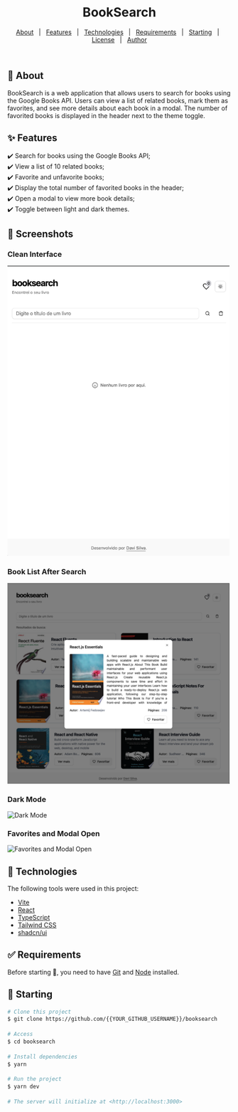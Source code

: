 <h1 align="center">BookSearch</h1>

<p align="center">
  <a href="#dart-about">About</a> &#xa0; | &#xa0; 
  <a href="#sparkles-features">Features</a> &#xa0; | &#xa0;
  <a href="#rocket-technologies">Technologies</a> &#xa0; | &#xa0;
  <a href="#white_check_mark-requirements">Requirements</a> &#xa0; | &#xa0;
  <a href="#checkered_flag-starting">Starting</a> &#xa0; | &#xa0;
  <a href="#memo-license">License</a> &#xa0; | &#xa0;
  <a href="https://github.com/{{YOUR_GITHUB_USERNAME}}" target="_blank">Author</a>
</p>

<br>

## :dart: About

BookSearch is a web application that allows users to search for books using the Google Books API. Users can view a list of related books, mark them as favorites, and see more details about each book in a modal. The number of favorited books is displayed in the header next to the theme toggle.

## :sparkles: Features

:heavy_check_mark: Search for books using the Google Books API;\
:heavy_check_mark: View a list of 10 related books;\
:heavy_check_mark: Favorite and unfavorite books;\
:heavy_check_mark: Display the total number of favorited books in the header;\
:heavy_check_mark: Open a modal to view more book details;\
:heavy_check_mark: Toggle between light and dark themes.

## 📸 Screenshots

### Clean Interface

<img src="./public/screenshots/img-001.png" alt="Clean Interface" width="500"/>

### Book List After Search

<img src="./public/screenshots/img-004.png" alt="Book List After Search" width="500"/>

### Dark Mode

<img src="./public/screenshot/interface-modo-dark.png" alt="Dark Mode" width="600"/>

### Favorites and Modal Open

<img src="./public/screenshot/modal-favoritos.png" alt="Favorites and Modal Open" width="600"/>

## :rocket: Technologies

The following tools were used in this project:

- [Vite](https://vitejs.dev/)
- [React](https://reactjs.org/)
- [TypeScript](https://www.typescriptlang.org/)
- [Tailwind CSS](https://tailwindcss.com/)
- [shadcn/ui](https://ui.shadcn.dev/)

## :white_check_mark: Requirements

Before starting :checkered_flag:, you need to have [Git](https://git-scm.com) and [Node](https://nodejs.org/en/) installed.

## :checkered_flag: Starting

```bash
# Clone this project
$ git clone https://github.com/{{YOUR_GITHUB_USERNAME}}/booksearch

# Access
$ cd booksearch

# Install dependencies
$ yarn

# Run the project
$ yarn dev

# The server will initialize at <http://localhost:3000>
```
